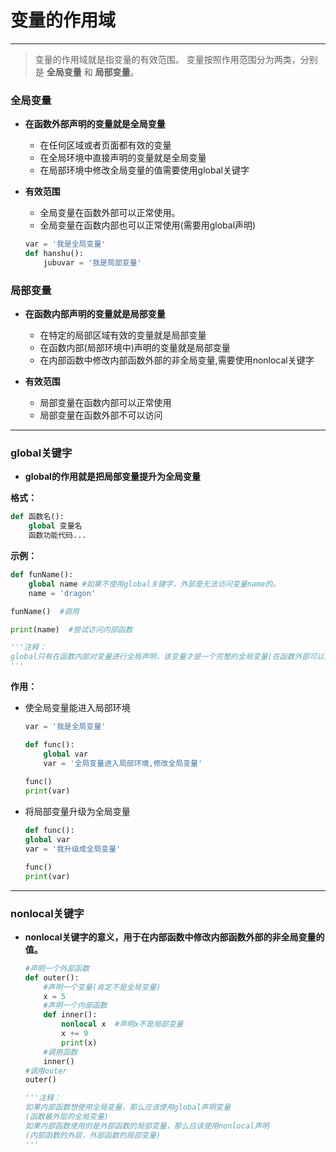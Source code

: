 变量的作用域
===

---

>变量的作用域就是指变量的有效范围。
>变量按照作用范围分为两类，分别是 **全局变量** 和 **局部变量**。

### 全局变量 

* **在函数外部声明的变量就是全局变量**
    * 在任何区域或者页面都有效的变量
    * 在全局环境中直接声明的变量就是全局变量
    * 在局部环境中修改全局变量的值需要使用global关键字
* **有效范围**
    * 全局变量在函数外部可以正常使用。
    * 全局变量在函数内部也可以正常使用(需要用global声明)

    ```py
    var = '我是全局变量'
    def hanshu():
        jubuvar = '我是局部变量'
    ```

### 局部变量

* **在函数内部声明的变量就是局部变量**

    * 在特定的局部区域有效的变量就是局部变量
    * 在函数内部(局部环境中)声明的变量就是局部变量
    * 在内部函数中修改内部函数外部的非全局变量,需要使用nonlocal关键字

* **有效范围**
    * 局部变量在函数内部可以正常使用
    * 局部变量在函数外部不可以访问

---

### global关键字

* **global的作用就是把局部变量提升为全局变量**

**格式：**

```py
def 函数名():
    global 变量名
    函数功能代码...
```
**示例：**

```py
def funName():
    global name #如果不使用global关键字，外部是无法访问变量name的。
    name = 'dragon'

funName()  #调用

print(name)  #尝试访问内部函数

'''注释：
global只有在函数内部对变量进行全局声明，该变量才是一个完整的全局变量(在函数外部可以对该变量进行任意操作)。
'''
```

**作用：**

* 使全局变量能进入局部环境

    ```py
    var = '我是全局变量'

    def func():
        global var
        var = '全局变量进入局部环境,修改全局变量'
        
    func()
    print(var)
    ```
* 将局部变量升级为全局变量

    ```py
    def func():
	global var
	var = '我升级成全局变量'

    func()
    print(var)
    ```

---

###  nonlocal关键字

* **nonlocal关键字的意义，用于在内部函数中修改内部函数外部的非全局变量的值。**

    ```py
    #声明一个外部函数
    def outer():
        #声明一个变量(肯定不是全局变量)
        x = 5
        #声明一个内部函数
        def inner():
            nonlocal x  #声明x不是局部变量
            x += 9
            print(x)
        #调用函数
        inner()
    #调用outer
    outer()

    '''注释：
    如果内部函数想使用全局变量，那么应该使用global声明变量
    (函数最外层的全局变量)
    如果内部函数使用的是外部函数的局部变量，那么应该使用nonlocal声明
    (内部函数的外层，外部函数的局部变量)
    '''
    ```

